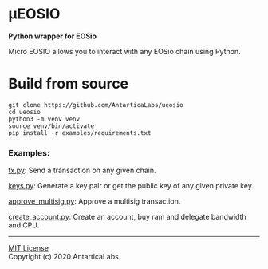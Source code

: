 # µEOSIO
**Python wrapper for EOSio**

Micro EOSIO allows you to interact with any EOSio chain using Python.

# Build from source

    git clone https://github.com/AntarticaLabs/ueosio
    cd ueosio
    python3 -m venv venv
    source venv/bin/activate
    pip install -r examples/requirements.txt

### Examples:

[tx.py](https://github.com/AntarticaLabs/ueosio/blob/master/examples/tx.py): Send a transaction on any given chain.

[keys.py](https://github.com/AntarticaLabs/ueosio/blob/master/examples/keys.py): Generate a key pair or get the public key of any given private key.

[approve_multisig.py](https://github.com/AntarticaLabs/ueosio/blob/master/examples/approve_multisig.py): Approve a multisig transaction.

[create_account.py](https://github.com/AntarticaLabs/ueosio/blob/master/examples/create_account.py): Create an account, buy ram and delegate bandwidth and CPU.

_____


[MIT License](LICENSE) \
Copyright (c) 2020 AntarticaLabs
